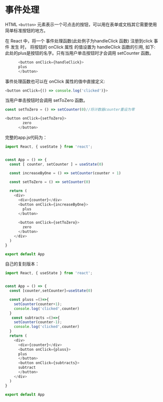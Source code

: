 # 事件处理
HTML `<button>` 元素表示一个可点击的按钮，可以用在表单或文档其它需要使用简单标准按钮的地方。 

在 React 中，将一个 事件处理函数(此处例子为handleClick 函数) 注册到click 事件 发生 时，
将按钮的 onClick 属性 的值设置为 handleClick 函数的引用,
如下:
此处的plus是按钮的名字。只有当用户单击按钮时才会调用 setCounter 函数。
```js
      <button onClick={handleClick}>        
      plus      
      </button>
```
事件处理函数也可以在 onClick 属性的值中直接定义:
```js
<button onClick={() => console.log('clicked')}>
```
当用户单击按钮时会调用 setToZero 函数。
```js
const setToZero = () => setCounter(0)//将计数器counter重设为零

<button onClick={setToZero}>
        zero
      </button>
```


完整的app.js代码为：
```js
import React, { useState } from 'react';


const App = () => {
  const [ counter, setCounter ] = useState(0)

  const increaseByOne = () => setCounter(counter + 1)
  
  const setToZero = () => setCounter(0)

  return (
    <div>
      <div>{counter}</div>
      <button onClick={increaseByOne}>
        plus
      </button>
      
      <button onClick={setToZero}>
        zero
      </button>
    </div>
  )
}

export default App
```

自己的复刻版本：
```js
import React, { useState } from 'react';


const App = () => {
  const [counter,setCounter]=useState(0)

  const pluss =()=>{
    setCounter(counter+1);
    console.log('clicked',counter)
  }
   const subtracts =()=>{
    setCounter(counter-1);
    console.log('clicked',counter)
  }
  return (
    <div>
      <div>{counter}</div>
      <button onClick={pluss}>
      plus
      </button>
      <button onClick={subtracts}>
      subtract
      </button>
    </div>
  )
}

export default App
```

